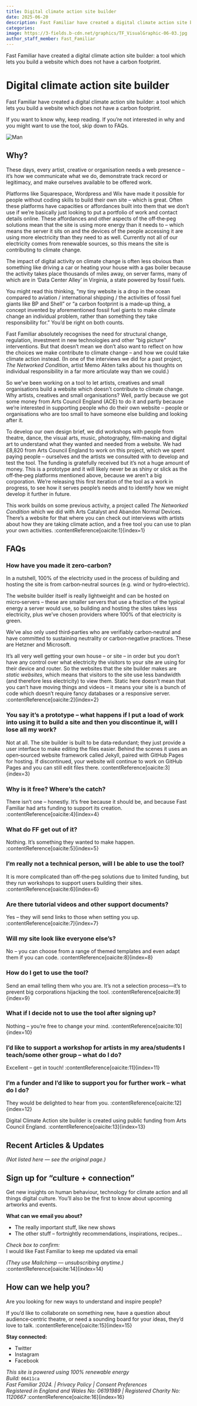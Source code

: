 ```yaml
---
title: Digital climate action site builder
date: 2025-06-20
description: Fast Familiar have created a digital climate action site builder: a tool which lets you build a website which does not have a carbon footprint.
categories:
image: https://3-fields.b-cdn.net/graphics/TF_VisualGraphic-06-03.jpg
author_staff_member: Fast_Familiar
---
```


Fast Familiar have created a digital climate action site builder: a tool which lets you build a website which does not have a carbon footprint.

# Digital climate action site builder

Fast Familiar have created a digital climate action site builder: a tool which lets you build a website which does not have a carbon footprint.

If you want to know why, keep reading. If you’re not interested in why and you might want to use the tool, skip down to FAQs.

![Man](https://fastfamiliar.b-cdn.net/sitebuilder/image.png)


## Why?

These days, every artist, creative or organisation needs a web presence – it’s how we communicate what we do, demonstrate track record or legitimacy, and make ourselves available to be offered work.

Platforms like Squarespace, Wordpress and Wix have made it possible for people without coding skills to build their own site – which is great. Often these platforms have capacities or affordances built into them that we don’t use if we’re basically just looking to put a portfolio of work and contact details online. These affordances and other aspects of the off‑the‑peg solutions mean that the site is using more energy than it needs to – which means the server it sits on and the devices of the people accessing it are using more electricity than they need to as well. Currently not all of our electricity comes from renewable sources, so this means the site is contributing to climate change.

The impact of digital activity on climate change is often less obvious than something like driving a car or heating your house with a gas boiler because the activity takes place thousands of miles away, on server farms, many of which are in ‘Data Center Alley’ in Virginia, a state powered by fossil fuels.

You might read this thinking, “my tiny website is a drop in the ocean compared to aviation / international shipping / the activities of fossil fuel giants like BP and Shell” or “a carbon footprint is a made‑up thing, a concept invented by aforementioned fossil fuel giants to make climate change an individual problem, rather than something they take responsibility for.” You’d be right on both counts.

Fast Familiar absolutely recognises the need for structural change, regulation, investment in new technologies and other “big picture” interventions. But that doesn’t mean we don’t also want to reflect on how the choices we make contribute to climate change – and how we could take climate action instead. (In one of the interviews we did for a past project, *The Networked Condition*, artist Memo Akten talks about his thoughts on individual responsibility in a far more articulate way than we could.)

So we’ve been working on a tool to let artists, creatives and small organisations build a website which doesn’t contribute to climate change. Why artists, creatives and small organisations? Well, partly because we got some money from Arts Council England (ACE) to do it and partly because we’re interested in supporting people who do their own website – people or organisations who are too small to have someone else building and looking after it.

To develop our own design brief, we did workshops with people from theatre, dance, the visual arts, music, photography, film‑making and digital art to understand what they wanted and needed from a website. We had £8,820 from Arts Council England to work on this project, which we spent paying people – ourselves and the artists we consulted with to develop and test the tool. The funding is gratefully received but it’s not a huge amount of money. This is a prototype and it will likely never be as shiny or slick as the off‑the‑peg platforms mentioned above, because we aren’t a big corporation. We’re releasing this first iteration of the tool as a work in progress, to see how it serves people’s needs and to identify how we might develop it further in future.

This work builds on some previous activity, a project called *The Networked Condition* which we did with Arts Catalyst and Abandon Normal Devices. There’s a website for that where you can check out interviews with artists about how they are taking climate action, and a free tool you can use to plan your own activities. :contentReference[oaicite:1]{index=1}


## FAQs

### How have you made it zero‑carbon?

In a nutshell, 100% of the electricity used in the process of building and hosting the site is from carbon‑neutral sources (e.g. wind or hydro‑electric).

The website builder itself is really lightweight and can be hosted on micro‑servers – these are smaller servers that use a fraction of the typical energy a server would use, so building and hosting the sites takes less electricity, plus we’ve chosen providers where 100% of that electricity is green.

We’ve also only used third‑parties who are verifiably carbon‑neutral and have committed to sustaining neutrality or carbon‑negative practices. These are Hetzner and Microsoft.

It’s all very well getting your own house – or site – in order but you don’t have any control over what electricity the visitors to your site are using for their device and router. So the websites that the site builder makes are *static websites*, which means that visitors to the site use less bandwidth (and therefore less electricity) to view them. Static here doesn’t mean that you can’t have moving things and videos – it means your site is a bunch of code which doesn’t require fancy databases or a responsive server. :contentReference[oaicite:2]{index=2}

### You say it’s a prototype – what happens if I put a load of work into using it to build a site and then you discontinue it, will I lose all my work?

Not at all. The site builder is built to be data‑redundant; they just provide a user interface to make editing the files easier. Behind the scenes it uses an open‑sourced website framework called Jekyll, paired with GitHub Pages for hosting. If discontinued, your website will continue to work on GitHub Pages and you can still edit files there. :contentReference[oaicite:3]{index=3}

### Why is it free? Where’s the catch?

There isn’t one – honestly. It’s free because it should be, and because Fast Familiar had arts funding to support its creation. :contentReference[oaicite:4]{index=4}

### What do FF get out of it?

Nothing. It’s something they wanted to make happen. :contentReference[oaicite:5]{index=5}

### I’m really not a technical person, will I be able to use the tool?

It is more complicated than off‑the‑peg solutions due to limited funding, but they run workshops to support users building their sites. :contentReference[oaicite:6]{index=6}

### Are there tutorial videos and other support documents?

Yes – they will send links to those when setting you up. :contentReference[oaicite:7]{index=7}

### Will my site look like everyone else’s?

No – you can choose from a range of themed templates and even adapt them if you can code. :contentReference[oaicite:8]{index=8}

### How do I get to use the tool?

Send an email telling them who you are. It’s not a selection process—it’s to prevent big corporations hijacking the tool. :contentReference[oaicite:9]{index=9}

### What if I decide not to use the tool after signing up?

Nothing – you’re free to change your mind. :contentReference[oaicite:10]{index=10}

### I’d like to support a workshop for artists in my area/students I teach/some other group – what do I do?

Excellent – get in touch! :contentReference[oaicite:11]{index=11}

### I’m a funder and I’d like to support you for further work – what do I do?

They would be delighted to hear from you. :contentReference[oaicite:12]{index=12}

Digital Climate Action site builder is created using public funding from Arts Council England. :contentReference[oaicite:13]{index=13}


## Recent Articles & Updates

*(Not listed here — see the original page.)*


## Sign up for “culture + connection”

Get new insights on human behaviour, technology for climate action and all things digital culture. You’ll also be the first to know about upcoming artworks and events.

**What can we email you about?**  
- The really important stuff, like new shows  
- The other stuff – fortnightly recommendations, inspirations, recipes...

_Check box to confirm:_  
I would like Fast Familiar to keep me updated via email

*(They use Mailchimp — unsubscribing anytime.)* :contentReference[oaicite:14]{index=14}


## How can we help you?

Are you looking for new ways to understand and inspire people?

If you’d like to collaborate on something new, have a question about audience‑centric theatre, or need a sounding board for your ideas, they’d love to talk. :contentReference[oaicite:15]{index=15}

**Stay connected:**  
- Twitter  
- Instagram  
- Facebook


*This site is powered using 100% renewable energy*  
*Build:* `06411ca`  
*Fast Familiar 2024. | Privacy Policy | Consent Preferences*  
*Registered in England and Wales No: 06191989 | Registered Charity No: 1120667* :contentReference[oaicite:16]{index=16}
